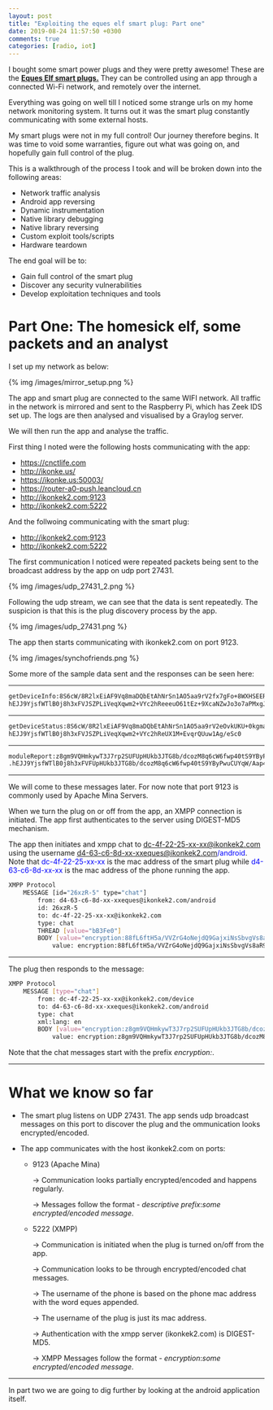 ```yaml
---
layout: post
title: "Exploiting the eques elf smart plug: Part one"
date: 2019-08-24 11:57:50 +0300
comments: true
categories: [radio, iot]
---
```

I bought some smart power plugs and they were pretty awesome! These are the <a href="https://equeshome.com/products/elf-smart-plug" target="_blank">**Eques Elf smart plugs.**</a> They can be controlled using an app through a connected Wi-Fi network, and remotely over the internet.

Everything was going on well till I noticed some strange urls on my home network monitoring system. It turns out it was the smart plug constantly communicating with some external hosts.

<!--more-->

My smart plugs were not in my full control! Our journey therefore begins. It was time to void some warranties, figure out what was going on, and hopefully gain full control of the plug.

This is a walkthrough of the process I took and will be broken down into the following areas:

* Network traffic analysis
* Android app reversing
* Dynamic instrumentation
* Native library debugging
* Native library reversing
* Custom exploit tools/scripts
* Hardware teardown

The end goal will be to:

* Gain full control of the smart plug
* Discover any security vulnerabilities
* Develop exploitation techniques and tools


# Part One: The homesick elf, some packets and an analyst

I set up my network as below:

{% img /images/mirror_setup.png %}

The app and smart plug are connected to the same WIFI network. All traffic in the network is mirrored and sent to the Raspberry Pi, which has Zeek IDS set up. The logs are then analysed and visualised by a Graylog server.

We will then run the app and analyse the traffic.

First thing I noted were the following hosts communicating with the app:

* https://cnctlife.com
* http://ikonke.us/
* https://ikonke.us:50003/
* https://router-a0-push.leancloud.cn
* http://ikonkek2.com:9123
* http://ikonkek2.com:5222

And the follwoing communicating with the smart plug:

* http://ikonkek2.com:9123
* http://ikonkek2.com:5222

The first communication I noticed were repeated packets being sent to the broadcast address by the app on udp port 27431.

{% img /images/udp_27431_2.png %}

Following the udp stream, we can see that the data is sent repeatedly. The suspicion is that this is the plug discovery process by the app.

{% img /images/udp_27431.png %}

The app then starts communicating with ikonkek2.com on port 9123. 

{% img /images/synchofriends.png %}

Some more of the sample data sent and the responses can be seen here:

---
```bash
getDeviceInfo:8S6cW/8R2lxEiAF9Vq8maDQbEtAhNrSn1AO5aa9rV2fx7gFo+8WXHSEERZkoj0cI2kuhoJz/TMH4cOF0cH5luA==
hEJJ9YjsfWTlB0j8h3xFVJSZPLiVeqXqwm2+VYc2hReeeuO61tEz+9XcaNZwJo3o7aPMxgJwsDDgFcH+HDwChklPvnRC5bPqrpHzLyZK9g0=
```
---
```bash
getDeviceStatus:8S6cW/8R2lxEiAF9Vq8maDQbEtAhNrSn1AO5aa9rV2eOvkUKU+0kgmaR7hkY2JLP
hEJJ9YjsfWTlB0j8h3xFVJSZPLiVeqXqwm2+VYc2hReUX1M+EvqrQUuw1Ag/eSc0
```
---
```bash
moduleReport:z8gm9VQHmkywT3J7rp2SUFUpHUkb3JTG8b/dcozM8q6cW6fwp40tS9YByPwuCUYqa+G4gNtEuPfLOJqf+mBdXF2Zw0dUEZLUaDsUiJxTepM=
.hEJJ9YjsfWTlB0j8h3xFVFUpHUkb3JTG8b/dcozM8q6cW6fwp40tS9YByPwuCUYqW/Aap48EIhkq+31whfFKne06Nhp1WmLYxu89+vi0sqk=
```
---

We will come to these messages later. For now note that port 9123 is commonly used by Apache Mina Servers.

When we turn the plug on or off from the app, an XMPP connection is initiated. The app first authenticates to the server using DIGEST-MD5 mechanism.

The app then initiates and xmpp chat to dc-4f-22-25-xx-xx@ikonkek2.com using the username <span style="color:blue">d4-63-c6-8d-xx-xxeques@ikonkek2.com/android</span>. Note that <span style="color:blue">dc-4f-22-25-xx-xx</span> is the mac address of the smart plug while <span style="color:blue">d4-63-c6-8d-xx-xx</span> is the mac address of the phone running the app.

```bash
XMPP Protocol
    MESSAGE [id="26xzR-5" type="chat"]
        from: d4-63-c6-8d-xx-xxeques@ikonkek2.com/android
        id: 26xzR-5
        to: dc-4f-22-25-xx-xx@ikonkek2.com
        type: chat
        THREAD [value="bB3Fe0"]
        BODY [value="encryption:88fL6ftH5a/VVZrG4oNejdQ9GajxiNsSbvgVs8aR9inGr6gePzDWTU8IMejrHRxbhrtt27ImZpCvsN9MXbi42RKt2aQ4NsNEwNWwDj1OYLY="]
            value: encryption:88fL6ftH5a/VVZrG4oNejdQ9GajxiNsSbvgVs8aR9inGr6gePzDWTU8IMejrHRxbhrtt27ImZpCvsN9MXbi42RKt2aQ4NsNEwNWwDj1OYLY=
```
---

The plug then responds to the message:

```bash
XMPP Protocol
    MESSAGE [type="chat"]
        from: dc-4f-22-25-xx-xx@ikonkek2.com/device
        to: d4-63-c6-8d-xx-xxeques@ikonkek2.com/android
        type: chat
        xml:lang: en
        BODY [value="encryption:z8gm9VQHmkywT3J7rp2SUFUpHUkb3JTG8b/dcozM8q5RCCP4wzJPMrgxjWeeFZicog7NzWKq9DncBNIGR530/Q=="]
            value: encryption:z8gm9VQHmkywT3J7rp2SUFUpHUkb3JTG8b/dcozM8q5RCCP4wzJPMrgxjWeeFZicog7NzWKq9DncBNIGR530/Q==
```

Note that the chat messages start with the prefix *encryption:*.

---

# What we know so far


* The smart plug listens on UDP 27431. The app sends udp broadcast messages on this port to discover the plug and the ommunication looks encrypted/encoded.

* The app communicates with the host ikonkek2.com on ports:

	* 9123 (Apache Mina)

		-> Communication looks partially encrypted/encoded and happens regularly.

		-> Messages follow the format - *descriptive prefix*:*some encrypted/encoded message*.

	* 5222 (XMPP)

		-> Communication is initiated when the plug is turned on/off from the app.

		-> Communication looks to be through encrypted/encoded chat messages.

		-> The username of the phone is based on the phone mac address with the word eques appended. 

		-> The username of the plug is just its mac address. 

		-> Authentication with the xmpp server (ikonkek2.com) is DIGEST-MD5.

		-> XMPP Messages follow the format - *encryption*:*some encrypted/encoded message*.

---

In part two we are going to dig further by looking at the android application itself.